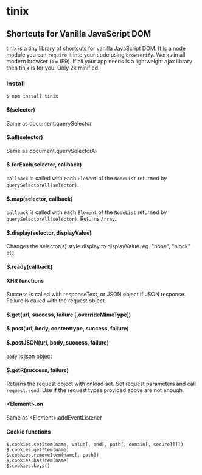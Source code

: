 # tinix

## Shortcuts for Vanilla JavaScript DOM

tinix is a tiny library of shortcuts for vanilla JavaScript DOM. It is a node module you can `require` it into your code using `browserify`. Works in all modern browser (>= IE9). If all your app needs is a lightweight ajax library then tinix is for you. Only 2k minified.

### Install
    $ npm install tinix        
#### $(selector)
Same as document.querySelector
#### $.all(selector)
Same as document.querySelectorAll
#### $.forEach(selector, callback)
`callback` is called with each `Element` of the `NodeList` returned by `querySelectorAll(selector)`.
#### $.map(selector, callback)
`callback` is called with each `Element` of the `NodeList` returned by `querySelectorAll(selector)`. Returns `Array`.  
#### $.display(selector, displayValue)
Changes the selector(s) style.display to displayValue. eg. "none", "block" etc
#### $.ready(callback)
#### XHR functions
Success is called with responseText, or JSON object if JSON response. Failure is called with the request object.
#### $.get(url, success, failure [,overrideMimeType])  
#### $.post(url, body, contenttype, success, failure)
#### $.postJSON(url, body, success, failure)
`body` is json object
#### $.getR(success, failure)
Returns the request object with onload set. Set request parameters and call `request.send`. Use if the request types provided above are not enough.
#### &lt;Element&gt;.on
Same as &lt;Element&gt;.addEventListener 
#### Cookie functions
    $.cookies.setItem(name, value[, end[, path[, domain[, secure]]]])
    $.cookies.getItem(name)
    $.cookies.removeItem(name[, path])
    $.cookies.hasItem(name)
    $.cookies.keys() 
    
    